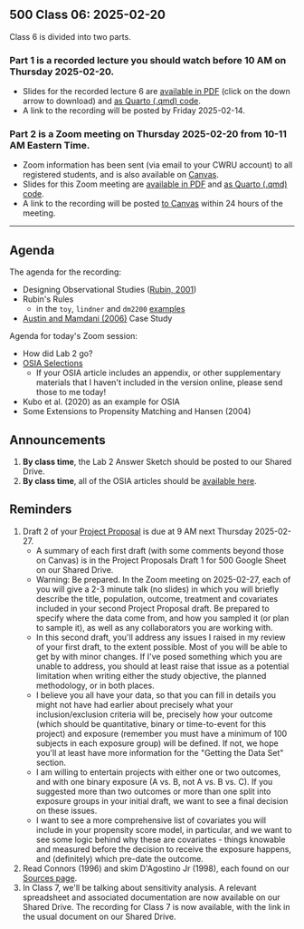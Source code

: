 ## 500 Class 06: 2025-02-20

Class 6 is divided into two parts.

### Part 1 is a recorded lecture you should watch before 10 AM on Thursday 2025-02-20.

- Slides for the recorded lecture 6 are [available in PDF](https://github.com/THOMASELOVE/500-slides-2025/blob/main/500_slides06r.pdf) (click on the down arrow to download) and [as Quarto (.qmd) code](https://github.com/THOMASELOVE/500-slides-2025/blob/main/500_slides06r.qmd).
- A link to the recording will be posted by Friday 2025-02-14.

### Part 2 is a Zoom meeting on Thursday 2025-02-20 from **10-11 AM** Eastern Time. 

- Zoom information has been sent (via email to your CWRU account) to all registered students, and is also available on [Canvas](https://canvas.case.edu).
- Slides for this Zoom meeting are [available in PDF](https://github.com/THOMASELOVE/500-slides-2025/blob/main/500_slides06z.pdf) and [as Quarto (.qmd) code](https://github.com/THOMASELOVE/500-slides-2025/blob/main/500_slides06z.qmd).
- A link to the recording will be posted [to Canvas](https://canvas.case.edu/) within 24 hours of the meeting.

----

## Agenda

The agenda for the recording:

- Designing Observational Studies ([Rubin, 2001](https://github.com/THOMASELOVE/500-sources/blob/main/articles/Rubin%202001%20Tobacco%20Litigation%20article.pdf))
- Rubin's Rules
  - in the `toy`, `lindner` and `dm2200` [examples](https://thomaselove.github.io/500-examples/)
- [Austin and Mamdani (2006)](https://github.com/THOMASELOVE/500-sources/blob/main/articles/Austin%20and%20Mamdani%202006%20case%20study.pdf) Case Study

Agenda for today's Zoom session:

- How did Lab 2 go?
- [OSIA Selections](https://github.com/THOMASELOVE/500-classes-2025/tree/main/osia)
    - If your OSIA article includes an appendix, or other supplementary materials that I haven't included in the version online, please send those to me today!
- Kubo et al. (2020) as an example for OSIA
- Some Extensions to Propensity Matching and Hansen (2004)

## Announcements

1. **By class time**, the Lab 2 Answer Sketch should be posted to our Shared Drive.
2. **By class time**, all of the OSIA articles should be [available here](https://github.com/THOMASELOVE/500-classes-2025/tree/main/osia).

## Reminders

1. Draft 2 of your [Project Proposal](https://thomaselove.github.io/500-2025/proj500.html#the-project-proposal) is due at 9 AM next Thursday 2025-02-27.
    - A summary of each first draft (with some comments beyond those on Canvas) is in the Project Proposals Draft 1 for 500 Google Sheet on our Shared Drive.
    - Warning: Be prepared. In the Zoom meeting on 2025-02-27, each of you will give a 2-3 minute talk (no slides) in which you will briefly describe the title, population, outcome, treatment and covariates included in your second Project Proposal draft. Be prepared to specify where the data come from, and how you sampled it (or plan to sample it), as well as any collaborators you are working with.
    - In this second draft, you'll address any issues I raised in my review of your first draft, to the extent possible. Most of you will be able to get by with minor changes. If I've posed something which you are unable to address, you should at least raise that issue as a potential limitation when writing either the study objective, the planned methodology, or in both places.
    - I believe you all have your data, so that you can fill in details you might not have had earlier about precisely what your inclusion/exclusion criteria will be, precisely how your outcome (which should be quantitative, binary or time-to-event for this project) and exposure (remember you must have a minimum of 100 subjects in each exposure group) will be defined. If not, we hope you'll at least have more information for the "Getting the Data Set" section.
    - I am willing to entertain projects with either one or two outcomes, and with one binary exposure (A vs. B, not A vs. B vs. C). If you suggested more than two outcomes or more than one split into exposure groups in your initial draft, we want to see a final decision on these issues.
    - I want to see a more comprehensive list of covariates you will include in your propensity score model, in particular, and we want to see some logic behind why these are covariates - things knowable and measured before the decision to receive the exposure happens, and (definitely) which pre-date the outcome.
2. Read Connors (1996) and skim D'Agostino Jr (1998), each found on our [Sources page](https://github.com/THOMASELOVE/500-sources).
3. In Class 7, we'll be talking about sensitivity analysis. A relevant spreadsheet and associated documentation are now available on our Shared Drive. The recording for Class 7 is now available, with the link in the usual document on our Shared Drive.

